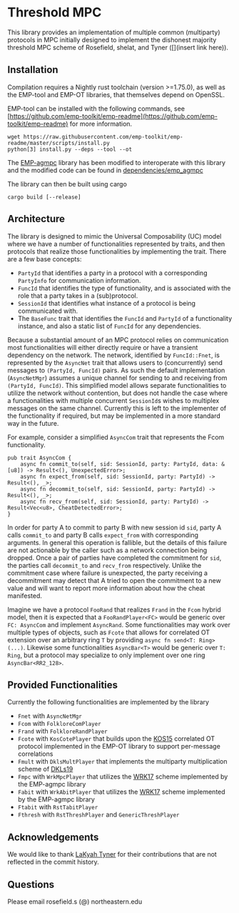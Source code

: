 # Threshold MPC

This library provides an implementation of multiple common (multiparty) protocols in MPC initially designed to implement the dishonest majority threshold MPC scheme of Rosefield, shelat, and Tyner ([](insert link here)).

## Installation 

Compilation requires a Nightly rust toolchain (version >=1.75.0), as well as the EMP-tool and EMP-OT libraries, that themselves depend on OpenSSL.

EMP-tool can be installed with the following commands, see [https://github.com/emp-toolkit/emp-readme](https://github.com/emp-toolkit/emp-readme) for more information.
```
wget https://raw.githubusercontent.com/emp-toolkit/emp-readme/master/scripts/install.py
python[3] install.py --deps --tool --ot
```
The [EMP-agmpc](https://github.com/emp-toolkip/emp-agmpc) library has been modified to interoperate with this library and the modified code can be found in [dependencies/emp_agmpc](dependencies/emp_agmpc)

The library can then be built using cargo
```
cargo build [--release]
```

## Architecture

The library is designed to mimic the Universal Composability (UC) model where we have a number of functionalities represented by traits, and then protocols that realize those functionalities by implementing the trait.
There are a few base concepts:
- `PartyId` that identifies a party in a protocol with a corresponding `PartyInfo` for communication information.
- `FuncId` that identifies the type of functionality, and is associated with the role that a party takes in a (sub)protocol. 
- `SessionId` that identifies what instance of a protocol is being communicated with.
- The `BaseFunc` trait that identifies the `FuncId` and `PartyId` of a functionality instance, and also a static list of `FuncId` for any dependencies.

Because a substantial amount of an MPC protocol relies on communication most functionalities will either directly require or have a transient dependency on the network.
The network, identified by `FuncId::Fnet`, is represented by the `AsyncNet` trait that allows users to (concurrently) send messages to `(PartyId, FuncId)` pairs. 
As such the default implementation (`AsyncNetMgr`) assumes a unique channel for sending to and receiving from `(PartyId, FuncId)`.
This simplified model allows separate functionalities to utilize the network without contention, but does not handle the case where a functionalities with multiple concurrent `SessionId`s wishes to multiplex messages on the same channel.
Currently this is left to the implementer of the functionality if required, but may be implemented in a more standard way in the future.

For example, consider a simplified `AsyncCom` trait that represents the Fcom functionality.
```
pub trait AsyncCom {
    async fn commit_to(self, sid: SessionId, party: PartyId, data: &[u8]) -> Result<(), UnexpectedError>;
    async fn expect_from(self, sid: SessionId, party: PartyId) -> Result<(), _>;
    async fn decommit_to(self, sid: SessionId, party: PartyId) -> Result<(), _>;
    async fn recv_from(self, sid: SessionId, party: PartyId) -> Result<Vec<u8>, CheatDetectedError>;
}
```
In order for party A to commit to party B with new session id `sid`, party A calls `commit_to` and party B calls `expect_from` with corresponding arguments.
In general this operation is fallible, but the details of this failure are not actionable by the caller such as a network connection being dropped.
Once a pair of parties have completed the commitment for `sid`, the parties call `decommit_to` and `recv_from` respectively.
Unlike the commitment case where failure is unexpected, the party receiving a decommitment may detect that A tried to open the commitment to a new value and will want to report more information about how the cheat manifested.

Imagine we have a protocol `FooRand` that realizes `Frand` in the `Fcom` hybrid model, then it is expected that a `FooRandPlayer<FC>` would be generic over `FC: AsyncCom` and implement `AsyncRand`.
Some functionalities may work over multiple types of objects, such as `Fcote` that allows for correlated OT extension over an arbitrary ring `T` by providing `async fn send<T: Ring>(...)`.
Likewise some functionalities `AsyncBar<T>` would be generic over `T: Ring`, but a protocol may specialize to only implement over one ring `AsyncBar<RR2_128>`.


## Provided Functionalities

Currently the following functionalities are implemented by the library
- `Fnet` with `AsyncNetMgr` 
- `Fcom` with `FolkloreComPlayer` 
- `Frand` with `FolkloreRandPlayer`
- `Fcote` with `KosCotePlayer` that builds upon the [KOS15](https://eprint.iacr.org/2015/546) correlated OT protocol implemented in the EMP-OT library to support per-message correlations
- `Fmult` with `DklsMultPlayer` that implements the multiparty multiplication scheme of [DKLs19](https://eprint.iacr.org/2019/523)
- `Fmpc` with `WrkMpcPlayer` that utilizes the [WRK17](https://eprint.iacr.org/2017/189) scheme implemented by the EMP-agmpc library
- `Fabit` with `WrkAbitPlayer` that utilizes the [WRK17](https://eprint.iacr.org/2017/189) scheme implemented by the EMP-agmpc library
- `Ftabit` with `RstTabitPlayer`
- `Fthresh` with `RstThreshPlayer` and `GenericThreshPlayer`

## Acknowledgements

We would like to thank [LaKyah Tyner](https://gitlab.com/lakyahtyner) for their contributions that are not reflected in the commit history.

## Questions
Please email rosefield.s (@) northeastern.edu
